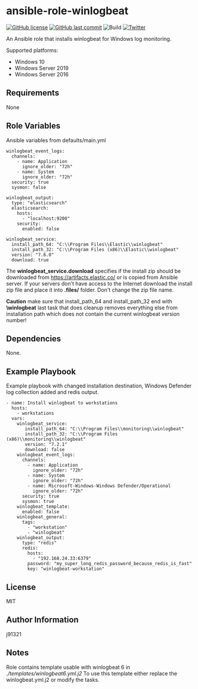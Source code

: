 ansible-role-winlogbeat
=========

[![GitHub license](https://img.shields.io/github/license/j91321/ansible-role-winlogbeat?style=flat-square)](https://github.com/j91321/ansible-role-winlogbeat/blob/master/LICENSE)
[![GitHub last commit](https://img.shields.io/github/last-commit/j91321/ansible-role-winlogbeat.svg?style=flat-square)](https://github.com/j91321/ansible-role-winlogbeat/commit/master)
![Build](https://github.com/j91321/ansible-role-winlogbeat/workflows/Test%20ansible%20role%20installation%20and%20publish%20to%20galaxy/badge.svg)
[![Twitter](https://img.shields.io/twitter/follow/j91321.svg?style=social&label=Follow)](https://twitter.com/j91321)


An Ansible role that installs winlogbeat for Windows log monitoring.

Supported platforms:

- Windows 10
- Windows Server 2019
- Windows Server 2016

Requirements
------------

None

Role Variables
--------------

Ansible variables from defaults/main.yml

```
winlogbeat_event_logs:
  channels:
    - name: Application
      ignore_older: "72h"
    - name: System
      ignore_older: "72h"
  security: true
  sysmon: false

winlogbeat_output:
  type: "elasticsearch"
  elasticsearch:
    hosts:
      - "localhost:9200"
    security:
      enabled: false

winlogbeat_service:
  install_path_64: "C:\\Program Files\\Elastic\\winlogbeat"
  install_path_32: "C:\\Program Files (x86)\\Elastic\\winlogbeat"
  version: "7.6.0"
  download: true
```

The **winlogbeat_service.download** specifies if the install zip should be downloaded from https://artifacts.elastic.co/ or is copied from Ansible server. 
If your servers don't have access to the Internet download the install zip file and place it into **.files/** folder. Don't change the zip file name.

**Caution** make sure that install_path_64 and install_path_32 end with **\\winlogbeat** last task that does cleanup removes everything else from installation path which does not contain the current winlogbeat version number!

Dependencies
------------

None.

Example Playbook
----------------

Example playbook with changed installation destination, Windows Defender log collection added and redis output.

```
- name: Install winlogbeat to workstations
  hosts:
    - workstations
  vars:
    winlogbeat_service:
       install_path_64: "C:\\Program Files\\monitoring\\winlogbeat"
       install_path_32: "C:\\Program Files (x86)\\monitoring\\winlogbeat"
       version: "7.2.1"
       download: false
    winlogbeat_event_logs:
      channels:
        - name: Application
          ignore_older: "72h"
        - name: System
          ignore_older: "72h"
        - name: Microsoft-Windows-Windows Defender/Operational
          ignore_older: "72h"
      security: true
      sysmon: true
    winlogbeat_template:
      enabled: false
    winlogbeat_general:
      tags:
        - "workstation"
        - "winlogbeat"
    winlogbeat_output:
      type: "redis"
      redis:
        hosts:
          - "192.168.24.33:6379"
        password: "my_super_long_redis_password_because_redis_is_fast"
        key: "winlogbeat-workstation"
```

License
-------

MIT

Author Information
------------------

j91321

Notes
-----

Role contains template usable with winlogbeat 6 in *./templates/winlogbeat6.yml.j2* To use this template either replace the winlogbeat.yml.j2 or modify the tasks.
